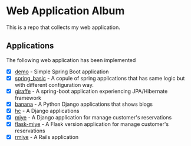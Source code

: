 # Web Application Album
This is a repo that collects my web application.

## Applications
The following web application has been implemented

- [X] [demo](./demo) - Simple Spring Boot application
- [X] [spring_basic](./spring_basic) - A copule of spring applications that has same logic but with different configuration way.
- [X] [giraffe](./giraffe) - A spring-boot application experiencing JPA/Hibernate framework 
- [X] [banana](./banana) - A Python Django applications that shows blogs
- [X] [hc](./hc) - A Django applications
- [X] [miye](./miye) - A Django application for manage customer's reservations
- [X] [flask-miye](./flask-miye) - A Flask version application for manage customer's reservations
- [X] [rmiye](./miye) - A Rails application 

